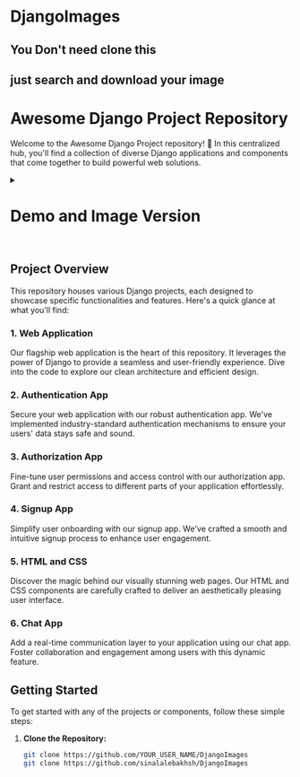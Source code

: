 # DjangoImages

## You Don't need clone this
## just search and download your image

# Awesome Django Project Repository

Welcome to the Awesome Django Project repository! 🚀 In this centralized hub, you'll find a collection of diverse Django applications and components that come together to build powerful web solutions.


<details>
  <summary>
    <h1>Demo and Image Version</h>
  </summary>

  <details>
    <summary>
      <h4>DjangoImage:Practice7 (1to24)</h4>
    </summary>
    <p align="center">
      <img src="https://github.com/sinalalebakhsh/DjangoImages/blob/main/01-Basic/121-Django/Screenshot%20from%202023-11-28%2000-25-39.png" width="250" alt="Image 1">
      <img src="https://github.com/sinalalebakhsh/DjangoImages/blob/main/01-Basic/121-Django/Practice_01-30/Practive_07%20Image-17%20Django%20Form%20with%20demo%20png/A1/B1/Screenshot%20from%202023-11-27%2005-15-23.png" width="250" alt="Image 2">
      <img src="https://github.com/sinalalebakhsh/DjangoImages/blob/main/01-Basic/121-Django/Practice_01-30/Practive_07%20Image-18%20Django%20Form/A1/B1/ezgif.com-video-to-gif.gif" width="250" alt="Image 3">
    </p>
  </details>
  <details>
    <summary>
      <h4>DjangoImage:Practice8 Authentication System (1-...)</h4>
    </summary>
    <p align="center">
      <img src="https://github.com/sinalalebakhsh/DjangoImages/blob/main/01-Basic/121-Django/Practice_01-30/Practive_08%20Image-01%20Authentication%20System%20_Login/A1/B1/Screenshot%20from%202023-11-28%2014-45-28.png" width="250" alt="Image 1">
      <img src="#" width="250" alt="Image 2">
      <img src="#" width="250" alt="Image 3">
    </p>
  </details>
</details>


<br>

## Project Overview

This repository houses various Django projects, each designed to showcase specific functionalities and features. Here's a quick glance at what you'll find:

### 1. Web Application

Our flagship web application is the heart of this repository. It leverages the power of Django to provide a seamless and user-friendly experience. Dive into the code to explore our clean architecture and efficient design.

### 2. Authentication App

Secure your web application with our robust authentication app. We've implemented industry-standard authentication mechanisms to ensure your users' data stays safe and sound.

### 3. Authorization App

Fine-tune user permissions and access control with our authorization app. Grant and restrict access to different parts of your application effortlessly.

### 4. Signup App

Simplify user onboarding with our signup app. We've crafted a smooth and intuitive signup process to enhance user engagement.

### 5. HTML and CSS

Discover the magic behind our visually stunning web pages. Our HTML and CSS components are carefully crafted to deliver an aesthetically pleasing user interface.

### 6. Chat App

Add a real-time communication layer to your application using our chat app. Foster collaboration and engagement among users with this dynamic feature.

## Getting Started

To get started with any of the projects or components, follow these simple steps:

1. **Clone the Repository:**
   ```bash
   git clone https://github.com/YOUR_USER_NAME/DjangoImages
   git clone https://github.com/sinalalebakhsh/DjangoImages
   ```